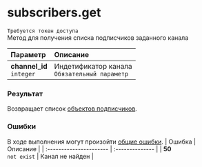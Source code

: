 # subscribers.get
`Требуется токен доступа`  
Метод для получения списка подписчиков заданного канала

| Параметр                      | Описание                                          |
| :---------------------------- | :------------------------------------------------ |
| **channel_id**<br />`integer` | Индетификатор канала<br />`Обязательный параметр` |

### Результат
Возвращает список [объектов подписчиков]().

### Ошибки
В ходе выполнения могут произойти [общие ошибки]().
| Ошибка                  | Описание        |
| :---------------------- | :-------------- |
| **50**<br />`not exist` | Канал не найден |